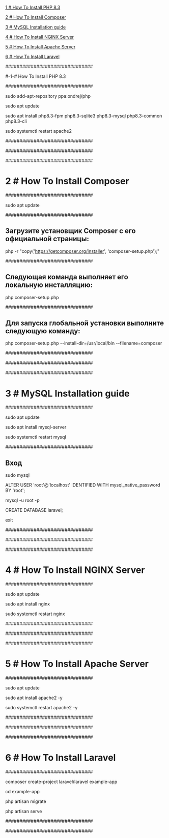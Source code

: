 [1 # How To Install PHP 8.3](#-1-how-to-install-php-8.3)

[2 # How To Install Composer](#2-#-How-To-Install-Composer)

[3 # MySQL Installation guide](#3-#-MySQL-Installation-guide)

[4 # How To Install NGINX Server](#4-#-How-To-Install-NGINX-Server)

[5 # How To Install Apache Server](#5-#-How-To-Install-Apache-Server)

[6 # How To Install Laravel](#6-#-How-To-Install-Laravel)

###############################

#-1-# How To Install PHP 8.3

###############################

sudo add-apt-repository ppa:ondrej/php

sudo apt update

sudo apt install php8.3-fpm php8.3-sqlite3 php8.3-mysql php8.3-common php8.3-cli

sudo systemctl restart apache2

###############################

###############################


###############################

# 2 # How To Install Composer

###############################

sudo apt update

###############################

## Загрузите установщик Composer с его официальной страницы:

php -r "copy('https://getcomposer.org/installer', 'composer-setup.php');"

###############################

## Следующая команда выполняет его локальную инсталляцию:

php composer-setup.php

###############################

## Для запуска глобальной установки выполните следующую команду:

php composer-setup.php --install-dir=/usr/local/bin --filename=composer

###############################

###############################

###############################

# 3 # MySQL Installation guide

###############################

sudo apt update

sudo apt install mysql-server

sudo systemctl restart mysql

###############################

## Вход

sudo mysql

ALTER USER 'root'@'localhost' IDENTIFIED WITH mysql_native_password BY 'root';

mysql -u root -p

CREATE DATABASE laravel;

exit

###############################

###############################


###############################

# 4 # How To Install NGINX Server

###############################

sudo apt update

sudo apt install nginx

sudo systemctl restart nginx

###############################

###############################

###############################

# 5 # How To Install Apache Server

###############################

sudo apt update

sudo apt install apache2 -y

sudo systemctl restart apache2 -y

###############################

###############################

###############################

# 6 # How To Install Laravel

###############################

composer create-project laravel/laravel example-app

cd example-app

php artisan migrate

php artisan serve

###############################

###############################
